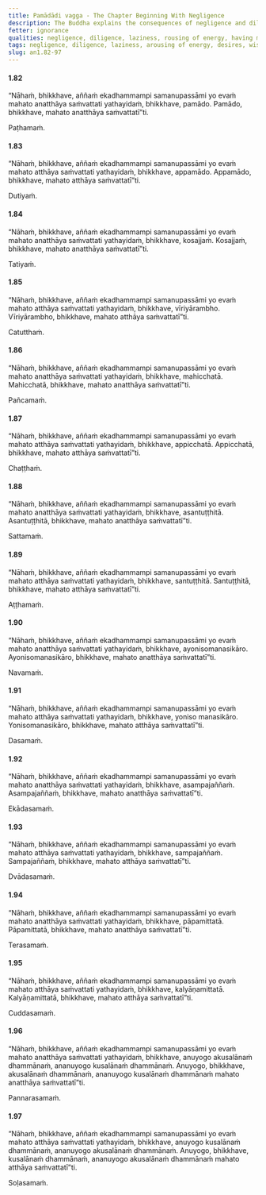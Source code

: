 ```yaml
---
title: Pamādādi vagga - The Chapter Beginning With Negligence
description: The Buddha explains the consequences of negligence and diligence, laziness and arousing of energy, having many desires and having few wishes, discontentment and contentment, unwise and wise attention, full awareness and lack of it, bad and good friendships, and good and bad habits.
fetter: ignorance
qualities: negligence, diligence, laziness, rousing of energy, having many desires, contentment, discontentment, unwise attention, wise attention, wrong view, right view, bad friendship, good friendship, lack of discernment, full awareness
tags: negligence, diligence, laziness, arousing of energy, desires, wishes, discontentment, contentment, wise attention, right view, full awareness, friendship, an, an1
slug: an1.82-97
---
```


#### 1.82

“Nāhaṁ, bhikkhave, aññaṁ ekadhammampi samanupassāmi yo evaṁ mahato anatthāya saṁvattati yathayidaṁ, bhikkhave, pamādo. Pamādo, bhikkhave, mahato anatthāya saṁvattatī”ti.

Paṭhamaṁ.

#### 1.83

“Nāhaṁ, bhikkhave, aññaṁ ekadhammampi samanupassāmi yo evaṁ mahato atthāya saṁvattati yathayidaṁ, bhikkhave, appamādo. Appamādo, bhikkhave, mahato atthāya saṁvattatī”ti.

Dutiyaṁ.

#### 1.84

“Nāhaṁ, bhikkhave, aññaṁ ekadhammampi samanupassāmi yo evaṁ mahato anatthāya saṁvattati yathayidaṁ, bhikkhave, kosajjaṁ. Kosajjaṁ, bhikkhave, mahato anatthāya saṁvattatī”ti.

Tatiyaṁ.

#### 1.85

“Nāhaṁ, bhikkhave, aññaṁ ekadhammampi samanupassāmi yo evaṁ mahato atthāya saṁvattati yathayidaṁ, bhikkhave, vīriyārambho. Vīriyārambho, bhikkhave, mahato atthāya saṁvattatī”ti.

Catutthaṁ.

#### 1.86

“Nāhaṁ, bhikkhave, aññaṁ ekadhammampi samanupassāmi yo evaṁ mahato anatthāya saṁvattati yathayidaṁ, bhikkhave, mahicchatā. Mahicchatā, bhikkhave, mahato anatthāya saṁvattatī”ti.

Pañcamaṁ.

#### 1.87

“Nāhaṁ, bhikkhave, aññaṁ ekadhammampi samanupassāmi yo evaṁ mahato atthāya saṁvattati yathayidaṁ, bhikkhave, appicchatā. Appicchatā, bhikkhave, mahato atthāya saṁvattatī”ti.

Chaṭṭhaṁ.

#### 1.88

“Nāhaṁ, bhikkhave, aññaṁ ekadhammampi samanupassāmi yo evaṁ mahato anatthāya saṁvattati yathayidaṁ, bhikkhave, asantuṭṭhitā. Asantuṭṭhitā, bhikkhave, mahato anatthāya saṁvattatī”ti.

Sattamaṁ.

#### 1.89

“Nāhaṁ, bhikkhave, aññaṁ ekadhammampi samanupassāmi yo evaṁ mahato atthāya saṁvattati yathayidaṁ, bhikkhave, santuṭṭhitā. Santuṭṭhitā, bhikkhave, mahato atthāya saṁvattatī”ti.

Aṭṭhamaṁ.

#### 1.90

“Nāhaṁ, bhikkhave, aññaṁ ekadhammampi samanupassāmi yo evaṁ mahato anatthāya saṁvattati yathayidaṁ, bhikkhave, ayonisomanasikāro. Ayonisomanasikāro, bhikkhave, mahato anatthāya saṁvattatī”ti.

Navamaṁ.

#### 1.91

“Nāhaṁ, bhikkhave, aññaṁ ekadhammampi samanupassāmi yo evaṁ mahato atthāya saṁvattati yathayidaṁ, bhikkhave, yoniso manasikāro. Yonisomanasikāro, bhikkhave, mahato atthāya saṁvattatī”ti.

Dasamaṁ.

#### 1.92

“Nāhaṁ, bhikkhave, aññaṁ ekadhammampi samanupassāmi yo evaṁ mahato anatthāya saṁvattati yathayidaṁ, bhikkhave, asampajaññaṁ. Asampajaññaṁ, bhikkhave, mahato anatthāya saṁvattatī”ti.

Ekādasamaṁ.

#### 1.93

“Nāhaṁ, bhikkhave, aññaṁ ekadhammampi samanupassāmi yo evaṁ mahato atthāya saṁvattati yathayidaṁ, bhikkhave, sampajaññaṁ. Sampajaññaṁ, bhikkhave, mahato atthāya saṁvattatī”ti.

Dvādasamaṁ.

#### 1.94

“Nāhaṁ, bhikkhave, aññaṁ ekadhammampi samanupassāmi yo evaṁ mahato anatthāya saṁvattati yathayidaṁ, bhikkhave, pāpamittatā. Pāpamittatā, bhikkhave, mahato anatthāya saṁvattatī”ti.

Terasamaṁ.

#### 1.95

“Nāhaṁ, bhikkhave, aññaṁ ekadhammampi samanupassāmi yo evaṁ mahato atthāya saṁvattati yathayidaṁ, bhikkhave, kalyāṇamittatā. Kalyāṇamittatā, bhikkhave, mahato atthāya saṁvattatī”ti.

Cuddasamaṁ.

#### 1.96

“Nāhaṁ, bhikkhave, aññaṁ ekadhammampi samanupassāmi yo evaṁ mahato anatthāya saṁvattati yathayidaṁ, bhikkhave, anuyogo akusalānaṁ dhammānaṁ, ananuyogo kusalānaṁ dhammānaṁ. Anuyogo, bhikkhave, akusalānaṁ dhammānaṁ, ananuyogo kusalānaṁ dhammānaṁ mahato anatthāya saṁvattatī”ti.

Pannarasamaṁ.

#### 1.97

“Nāhaṁ, bhikkhave, aññaṁ ekadhammampi samanupassāmi yo evaṁ mahato atthāya saṁvattati yathayidaṁ, bhikkhave, anuyogo kusalānaṁ dhammānaṁ, ananuyogo akusalānaṁ dhammānaṁ. Anuyogo, bhikkhave, kusalānaṁ dhammānaṁ, ananuyogo akusalānaṁ dhammānaṁ mahato atthāya saṁvattatī”ti.

Soḷasamaṁ.
